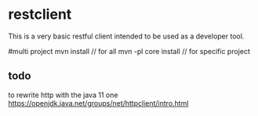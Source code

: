 # restclient

This is a very basic restful client intended to be used as a developer tool.

#multi project
mvn install // for all
mvn -pl core  install // for specific project

## todo


to rewrite http with the java 11 one 
https://openjdk.java.net/groups/net/httpclient/intro.html